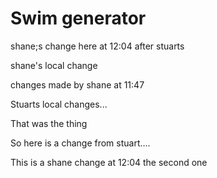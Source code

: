 

# Swim generator
shane;s  change here at 12:04 after stuarts

shane's   local change

changes made by shane at 11:47

Stuarts local changes...

That was the thing


So here is a change from stuart....

This is a shane change at 12:04 the second one
